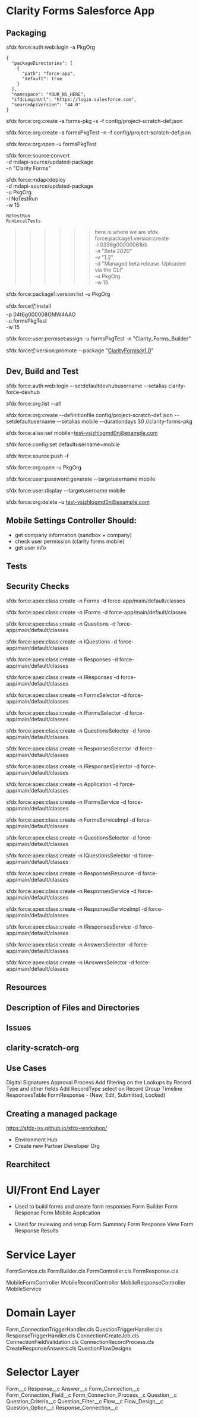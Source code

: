# Clarity Forms Salesforce App

## Packaging
sfdx force:auth:web:login -a PkgOrg

```
{
  "packageDirectories": [
    {
      "path": "force-app",
      "default": true
    }
  ],
  "namespace": "YOUR_NS_HERE",
  "sfdcLoginUrl": "https://login.salesforce.com",
  "sourceApiVersion": "44.0"
}
```

sfdx force:org:create -a forms-pkg -s -f config/project-scratch-def.json

sfdx force:org:create -a formsPkgTest -n -f config/project-scratch-def.json

sfdx force:org:open -u formsPkgTest

sfdx force:source:convert \
    -d mdapi-source/updated-package \
    -n "Clarity Forms"

sfdx force:mdapi:deploy \
    -d mdapi-source/updated-package \
    -u PkgOrg \
    -l NoTestRun \
    -w 15

    NoTestRun
    RunLocalTests

>>>>>> here is where we are
sfdx force:package1:version:create \
    -i 0336g00000061bb \
    -n "Beta 2020" \
    -v "1.2" \
    -d "Managed beta release. Uploaded via the CLI" \
    -u PkgOrg \
    -w 15

sfdx force:package1:version:list -u PkgOrg

sfdx force:package:install \
    -p 04t6g000008OMW4AAO \
    -u formsPkgTest \
    -w 15

sfdx force:user:permset:assign -u formsPkgTest -n "Clarity_Forms_Builder"

sfdx force:package:version:promote --package "ClarityForms@1.0"

## Dev, Build and Test
sfdx force:auth:web:login --setdefaultdevhubusername --setalias clarity-force-devhub

sfdx force:org:list --all

sfdx force:org:create --definitionfile config/project-scratch-def.json --setdefaultusername --setalias mobile --durationdays 30 //clarity-forms-pkg

sfdx force:alias:set mobile=test-vsjzhlogmd0n@example.com

sfdx force:config:set defaultusername=mobile

sfdx force:source:push -f

sfdx force:org:open -u PkgOrg

sfdx force:user:password:generate --targetusername mobile

sfdx force:user:display --targetusername mobile

sfdx force:org:delete -u test-vsjzhlogmd0n@example.com

## Mobile Settings Controller Should:

- get company information (sandbox + company)
- check user permission (clarity forms mobile)
- get user info 

## Tests

## Security Checks 

sfdx force:apex:class:create -n Forms -d force-app/main/default/classes

sfdx force:apex:class:create -n IForms -d force-app/main/default/classes

sfdx force:apex:class:create -n Questions -d force-app/main/default/classes

sfdx force:apex:class:create -n IQuestions -d force-app/main/default/classes

sfdx force:apex:class:create -n Responses -d force-app/main/default/classes

sfdx force:apex:class:create -n IResponses -d force-app/main/default/classes


sfdx force:apex:class:create -n FormsSelector -d force-app/main/default/classes

sfdx force:apex:class:create -n IFormsSelector -d force-app/main/default/classes

sfdx force:apex:class:create -n QuestionsSelector -d force-app/main/default/classes

sfdx force:apex:class:create -n ResponsesSelector -d force-app/main/default/classes

sfdx force:apex:class:create -n IResponsesSelector -d force-app/main/default/classes

sfdx force:apex:class:create -n Application -d force-app/main/default/classes

sfdx force:apex:class:create -n IFormsService -d force-app/main/default/classes

sfdx force:apex:class:create -n FormsServiceImpl -d force-app/main/default/classes

sfdx force:apex:class:create -n QuestionsSelector -d force-app/main/default/classes

sfdx force:apex:class:create -n IQuestionsSelector -d force-app/main/default/classes


sfdx force:apex:class:create -n ResponsesResource -d force-app/main/default/classes

sfdx force:apex:class:create -n ResponsesService -d force-app/main/default/classes

sfdx force:apex:class:create -n ResponsesServiceImpl -d force-app/main/default/classes

sfdx force:apex:class:create -n IResponsesService -d force-app/main/default/classes

sfdx force:apex:class:create -n AnswersSelector -d force-app/main/default/classes

sfdx force:apex:class:create -n IAnswersSelector -d force-app/main/default/classes

## Resources


## Description of Files and Directories


## Issues


## clarity-scratch-org 

## Use Cases
Digital Signatures Approval Process
Add filtering on the Lookups by Record Type and other fields
Add RecordType select on Record Group
Timeline
ResponsesTable
FormResponse - (New, Edit, Submitted, Locked)

## Creating a managed package

https://sfdx-isv.github.io/sfdx-workshop/

- Environment Hub
- Create new Partner Developer Org


## Rearchitect 

# UI/Front End Layer

- Used to build forms and create form responses
Form Builder
Form Response 
Form Mobile Application 

- Used for reviewing and setup
Form Summary 
Form Response View
Form Response Results


# Service Layer
FormService.cls
FormBuilder.cls
FormController.cls
FormResponse.cls

MobileFormController
MobileRecordController
MobileResponseController
MobileService

# Domain Layer
Form_ConnectionTriggerHandler.cls
QuestionTriggerHandler.cls
ResponseTriggerHandler.cls
ConnectionCreateJob.cls
ConnectionFieldValidation.cls
ConnectionRecordProcess.cls
CreateResponseAnswers.cls
QuestionFlowDesigns

# Selector Layer
Form__c
Response__c
Answer__c
Form_Connection__c
Form_Connection_Field__c
Form_Connection_Process__c
Question__c
Question_Criteria__c
Question_Filter__c
Flow__c
Flow_Design__c
Question_Option__c
Response_Connection__c